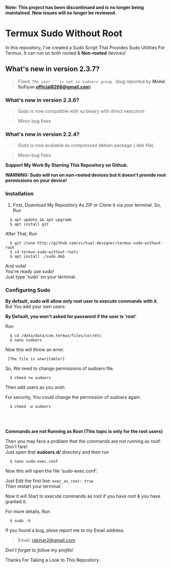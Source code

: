 **Note: This project has been discontinued and is no longer being maintained. New issues will no longer be reviewed.**


# Termux Sudo Without Root  
In this repository, I've created a Sudo Script That Provides Sudo Utilities For Termux. It can run on both rooted & **Non-rooted** devices!  

## What's new in version 2.3.7?
> Fixed: `The user '' is not in sudoers group.` (bug reported by **Mohd Sufiyan <official8266@gmail.com>**)

### What's new in version 2.3.6?  
> Sudo is now compatible with su binary with direct execution  

> Minor bug fixes


### What's new in version 2.2.4?  
> Sudo is now available as compressed debian package (.deb file)  

> Minor bug fixes

__Support My Work By Starring This Repository on Github.__  

**WARNING: Sudo will run on non-rooted devices but it doesn't provide root permissions on your device!**  

### Installation  
  1. First, Download My Repository As ZIP or Clone it via your terminal. So, Run  
  
  ```
    $ apt update && apt upgrade  
    $ apt install git
  ``` 

    
After That, Run  


  ```  
    $ git clone http://github.com/virtual-designer/termux-sudo-without-root  
    $ cd termux-sudo-without-root/  
    $ apt install ./sudo.deb
  ```  


  And voila!  
  You're ready use sudo!  
  Just type 'sudo' on your terminal.  
  
### Configuring Sudo  
  **By default, sudo will allow only root user to execute commands with it.**  
  But You add your own users.  


  **By Default, you won't asked for password if the user is 'root'**  


  Run  
  ```
    $ cd /data/data/com.termux/files/usr/etc
    $ nano sudoers
  ```

Now this will throw an error.  

 
  ```
   [The file is unwritable!]
  ```  

So, We need to change permissions of sudoers file.  

  ```
    $ chmod +w sudoers
  ```

Then add users as you wish.  

For security, You could change the permission of sudoers again.  


  ```
    $ chmod -w sudoers
  ```  

  <br>
  <br>


  **Commands are not Running as Root (This topic is only for the root users)**  

  
  Then you may face a problem that the commands are not running as root!  
  Don't fare!  
  Just open that **sudoers.d/** directory and then run  
  ```
    $ nano sudo-exec.conf
  ```  
  
  Now this will open the file 'sudo-exec.conf'.  
  
  Just Edit the first line:
    ```
      exec_as_root: true
    ```  
  Then restart your terminal.
  
  Now it will Start to execute commands as root if you have root & you have granted it.
  

For more details, Run  

```
  $ sudo -h
```


If you found a bug, plese report me to my Email address.  


> Email: rakinar2@gmail.com

*Don't forget to follow my profile!*

Thanks For Taking a Look to This Repository.

